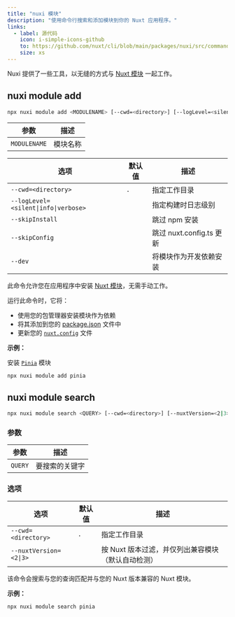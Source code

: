 ```yaml
---
title: "nuxi 模块"
description: "使用命令行搜索和添加模块到你的 Nuxt 应用程序。"
links:
  - label: 源代码
    icon: i-simple-icons-github
    to: https://github.com/nuxt/cli/blob/main/packages/nuxi/src/commands/module/
    size: xs
---
```


Nuxi 提供了一些工具，以无缝的方式与 [Nuxt 模块](/modules) 一起工作。

## nuxi module add

<!--module-add-cmd-->
```bash [Terminal]
npx nuxi module add <MODULENAME> [--cwd=<directory>] [--logLevel=<silent|info|verbose>] [--skipInstall] [--skipConfig] [--dev]
```
<!--/module-add-cmd-->

<!--module-add-args-->
参数 | 描述
--- | ---
`MODULENAME` | 模块名称
<!--/module-add-args-->

<!--module-add-opts-->
选项 | 默认值 | 描述
--- | --- | ---
`--cwd=<directory>` | `.` | 指定工作目录
`--logLevel=<silent\|info\|verbose>` |  | 指定构建时日志级别
`--skipInstall` |  | 跳过 npm 安装
`--skipConfig` |  | 跳过 nuxt.config.ts 更新
`--dev` |  | 将模块作为开发依赖安装
<!--/module-add-opts-->

此命令允许您在应用程序中安装 [Nuxt 模块](/modules)，无需手动工作。

运行此命令时，它将：

- 使用您的包管理器安装模块作为依赖
- 将其添加到您的 [package.json](/docs/guide/directory-structure/package) 文件中
- 更新您的 [`nuxt.config`](/docs/guide/directory-structure/nuxt-config) 文件

**示例：**

安装 [`Pinia`](/modules/pinia) 模块

```bash [Terminal]
npx nuxi module add pinia
```

## nuxi module search

<!--module-search-cmd-->
```bash [Terminal]
npx nuxi module search <QUERY> [--cwd=<directory>] [--nuxtVersion=<2|3>]
```
<!--/module-search-cmd-->

### 参数

<!--module-search-args-->
参数 | 描述
--- | ---
`QUERY` | 要搜索的关键字
<!--/module-search-args-->

### 选项

<!--module-search-opts-->
选项 | 默认值 | 描述
--- | --- | ---
`--cwd=<directory>` | `.` | 指定工作目录
`--nuxtVersion=<2\|3>` |  | 按 Nuxt 版本过滤，并仅列出兼容模块（默认自动检测）
<!--/module-search-opts-->

该命令会搜索与您的查询匹配并与您的 Nuxt 版本兼容的 Nuxt 模块。

**示例：**

```bash [Terminal]
npx nuxi module search pinia
```